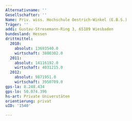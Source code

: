 ```yaml
---
Alternativname: ''
Gesellschafter: ''
Name: Priv. wiss. Hochschule Oestrich-Winkel (E.B.S.)
Träger: ''
addi: Gustav-Stresemann-Ring 3, 65189 Wiesbaden
bundesland: Hessen
drittmittel:
  2010:
    absolut: 13693540.0
    wirtschaft: 3800302.0
  2011:
    absolut: 14116192.0
    wirtschaft: 4031215.0
  2012:
    absolut: 9871951.0
    wirtschaft: 3950709.0
gps-la: 8.248.434
gps-lo: 50.074.396
hs-art: Private Universtäten
orientierung: privat
uID: '1540'

---
```


